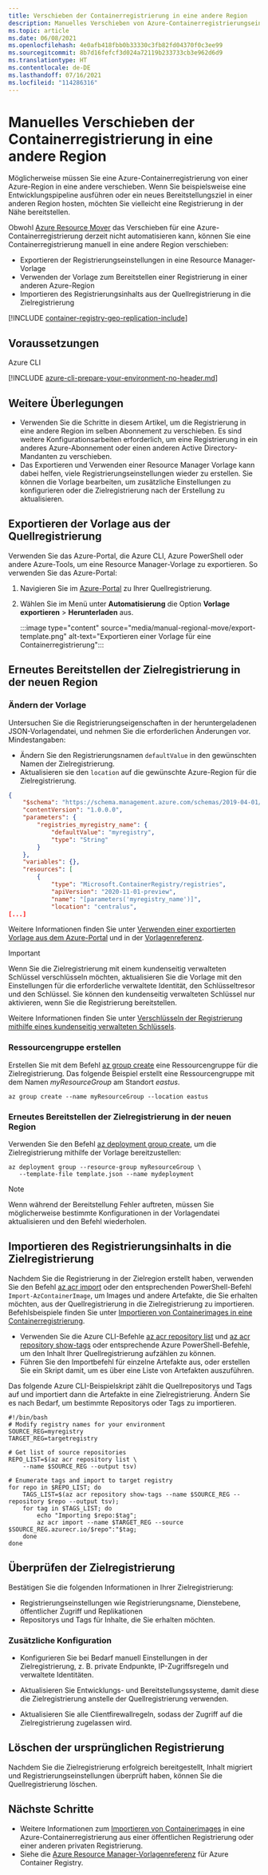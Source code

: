 ```yaml
---
title: Verschieben der Containerregistrierung in eine andere Region
description: Manuelles Verschieben von Azure-Containerregistrierungseinstellungen und -daten in eine andere Azure-Region.
ms.topic: article
ms.date: 06/08/2021
ms.openlocfilehash: 4e0afb418fbb0b33330c3fb82fd04370f0c3ee99
ms.sourcegitcommit: 8b7d16fefcf3d024a72119b233733cb3e962d6d9
ms.translationtype: HT
ms.contentlocale: de-DE
ms.lasthandoff: 07/16/2021
ms.locfileid: "114286316"
---
```

# <a name="manually-move-a-container-registry-to-another-region"></a>Manuelles Verschieben der Containerregistrierung in eine andere Region

Möglicherweise müssen Sie eine Azure-Containerregistrierung von einer Azure-Region in eine andere verschieben. Wenn Sie beispielsweise eine Entwicklungspipeline ausführen oder ein neues Bereitstellungsziel in einer anderen Region hosten, möchten Sie vielleicht eine Registrierung in der Nähe bereitstellen.

Obwohl [Azure Resource Mover](../resource-mover/overview.md) das Verschieben für eine Azure-Containerregistrierung derzeit nicht automatisieren kann, können Sie eine Containerregistrierung manuell in eine andere Region verschieben:

* Exportieren der Registrierungseinstellungen in eine Resource Manager-Vorlage
* Verwenden der Vorlage zum Bereitstellen einer Registrierung in einer anderen Azure-Region
* Importieren des Registrierungsinhalts aus der Quellregistrierung in die Zielregistrierung


[!INCLUDE [container-registry-geo-replication-include](../../includes/container-registry-geo-replication-include.md)]

## <a name="prerequisites"></a>Voraussetzungen

Azure CLI

[!INCLUDE [azure-cli-prepare-your-environment-no-header.md](../../includes/azure-cli-prepare-your-environment-no-header.md)]

## <a name="considerations"></a>Weitere Überlegungen

* Verwenden Sie die Schritte in diesem Artikel, um die Registrierung in eine andere Region im selben Abonnement zu verschieben. Es sind weitere Konfigurationsarbeiten erforderlich, um eine Registrierung in ein anderes Azure-Abonnement oder einen anderen Active Directory-Mandanten zu verschieben. 
* Das Exportieren und Verwenden einer Resource Manager Vorlage kann dabei helfen, viele Registrierungseinstellungen wieder zu erstellen. Sie können die Vorlage bearbeiten, um zusätzliche Einstellungen zu konfigurieren oder die Zielregistrierung nach der Erstellung zu aktualisieren.

## <a name="export-template-from-source-registry"></a>Exportieren der Vorlage aus der Quellregistrierung 

Verwenden Sie das Azure-Portal, die Azure CLI, Azure PowerShell oder andere Azure-Tools, um eine Resource Manager-Vorlage zu exportieren. So verwenden Sie das Azure-Portal:

1. Navigieren Sie im [Azure-Portal](https://portal.azure.com) zu Ihrer Quellregistrierung.
1. Wählen Sie im Menü unter **Automatisierung** die Option **Vorlage exportieren** > **Herunterladen** aus.

    :::image type="content" source="media/manual-regional-move/export-template.png" alt-text="Exportieren einer Vorlage für eine Containerregistrierung":::

## <a name="redeploy-target-registry-in-new-region"></a>Erneutes Bereitstellen der Zielregistrierung in der neuen Region

### <a name="modify-template"></a>Ändern der Vorlage

Untersuchen Sie die Registrierungseigenschaften in der heruntergeladenen JSON-Vorlagendatei, und nehmen Sie die erforderlichen Änderungen vor. Mindestangaben:

* Ändern Sie den Registrierungsnamen `defaultValue` in den gewünschten Namen der Zielregistrierung.
* Aktualisieren sie den `location` auf die gewünschte Azure-Region für die Zielregistrierung.

```json
{
    "$schema": "https://schema.management.azure.com/schemas/2019-04-01/deploymentTemplate.json#",
    "contentVersion": "1.0.0.0",
    "parameters": {
        "registries_myregistry_name": {
            "defaultValue": "myregistry",
            "type": "String"
        }
    },
    "variables": {},
    "resources": [
        {
            "type": "Microsoft.ContainerRegistry/registries",
            "apiVersion": "2020-11-01-preview",
            "name": "[parameters('myregistry_name')]",
            "location": "centralus",
[...]
```

Weitere Informationen finden Sie unter [Verwenden einer exportierten Vorlage aus dem Azure-Portal](../azure-resource-manager/templates/template-tutorial-export-template.md) und in der [Vorlagenreferenz](/azure/templates/microsoft.containerregistry/registries).

> [!IMPORTANT]
> Wenn Sie die Zielregistrierung mit einem kundenseitig verwalteten Schlüssel verschlüsseln möchten, aktualisieren Sie die Vorlage mit den Einstellungen für die erforderliche verwaltete Identität, den Schlüsseltresor und den Schlüssel. Sie können den kundenseitig verwalteten Schlüssel nur aktivieren, wenn Sie die Registrierung bereitstellen.
> 
> Weitere Informationen finden Sie unter [Verschlüsseln der Registrierung mithilfe eines kundenseitig verwalteten Schlüssels](./container-registry-customer-managed-keys.md#enable-customer-managed-key---template).

### <a name="create-resource-group"></a>Ressourcengruppe erstellen 

Erstellen Sie mit dem Befehl [az group create](/cli/azure/group#az_group_create) eine Ressourcengruppe für die Zielregistrierung. Das folgende Beispiel erstellt eine Ressourcengruppe mit dem Namen *myResourceGroup* am Standort *eastus*. 

```azurecli
az group create --name myResourceGroup --location eastus
```

### <a name="deploy-target-registry-in-new-region"></a>Erneutes Bereitstellen der Zielregistrierung in der neuen Region

Verwenden Sie den Befehl [az deployment group create](/cli/azure/deployment/group#az_deployment_group_create), um die Zielregistrierung mithilfe der Vorlage bereitzustellen:

```azurecli
az deployment group --resource-group myResourceGroup \
   --template-file template.json --name mydeployment
```

> [!NOTE]
> Wenn während der Bereitstellung Fehler auftreten, müssen Sie möglicherweise bestimmte Konfigurationen in der Vorlagendatei aktualisieren und den Befehl wiederholen.

## <a name="import-registry-content-in-target-registry"></a>Importieren des Registrierungsinhalts in die Zielregistrierung

Nachdem Sie die Registrierung in der Zielregion erstellt haben, verwenden Sie den Befehl [az acr import](/cli/azure/acr#az_acr_import) oder den entsprechenden PowerShell-Befehl `Import-AzContainerImage`, um Images und andere Artefakte, die Sie erhalten möchten, aus der Quellregistrierung in die Zielregistrierung zu importieren. Befehlsbeispiele finden Sie unter [Importieren von Containerimages in eine Containerregistrierung](container-registry-import-images.md).

* Verwenden Sie die Azure CLI-Befehle [az acr repository list](/cli/azure/acr/repository#az_acr_repository_list) und [az acr repository show-tags](/cli/azure/acr/repository#az_acr_repository_show_tags) oder entsprechende Azure PowerShell-Befehle, um den Inhalt Ihrer Quellregistrierung aufzählen zu können.
* Führen Sie den Importbefehl für einzelne Artefakte aus, oder erstellen Sie ein Skript damit, um es über eine Liste von Artefakten auszuführen.

Das folgende Azure CLI-Beispielskript zählt die Quellrepositorys und Tags auf und importiert dann die Artefakte in eine Zielregistrierung. Ändern Sie es nach Bedarf, um bestimmte Repositorys oder Tags zu importieren.

```azurecli
#!/bin/bash
# Modify registry names for your environment
SOURCE_REG=myregistry
TARGET_REG=targetregistry

# Get list of source repositories
REPO_LIST=$(az acr repository list \
    --name $SOURCE_REG --output tsv)

# Enumerate tags and import to target registry
for repo in $REPO_LIST; do
    TAGS_LIST=$(az acr repository show-tags --name $SOURCE_REG --repository $repo --output tsv);
    for tag in $TAGS_LIST; do
        echo "Importing $repo:$tag";
        az acr import --name $TARGET_REG --source $SOURCE_REG.azurecr.io/$repo":"$tag;
    done
done
```

## <a name="verify-target-registry"></a>Überprüfen der Zielregistrierung

Bestätigen Sie die folgenden Informationen in Ihrer Zielregistrierung:

* Registrierungseinstellungen wie Registrierungsname, Dienstebene, öffentlicher Zugriff und Replikationen
* Repositorys und Tags für Inhalte, die Sie erhalten möchten.


### <a name="additional-configuration"></a>Zusätzliche Konfiguration

* Konfigurieren Sie bei Bedarf manuell Einstellungen in der Zielregistrierung, z. B. private Endpunkte, IP-Zugriffsregeln und verwaltete Identitäten.

* Aktualisieren Sie Entwicklungs- und Bereitstellungssysteme, damit diese die Zielregistrierung anstelle der Quellregistrierung verwenden.

* Aktualisieren Sie alle Clientfirewallregeln, sodass der Zugriff auf die Zielregistrierung zugelassen wird.

## <a name="delete-original-registry"></a>Löschen der ursprünglichen Registrierung

Nachdem Sie die Zielregistrierung erfolgreich bereitgestellt, Inhalt migriert und Registrierungseinstellungen überprüft haben, können Sie die Quellregistrierung löschen.

## <a name="next-steps"></a>Nächste Schritte

* Weitere Informationen zum [Importieren von Containerimages](container-registry-import-images.md) in eine Azure-Containerregistrierung aus einer öffentlichen Registrierung oder einer anderen privaten Registrierung. 
* Siehe die [Azure Resource Manager-Vorlagenreferenz](/azure/templates/microsoft.containerregistry/registries) für Azure Container Registry.